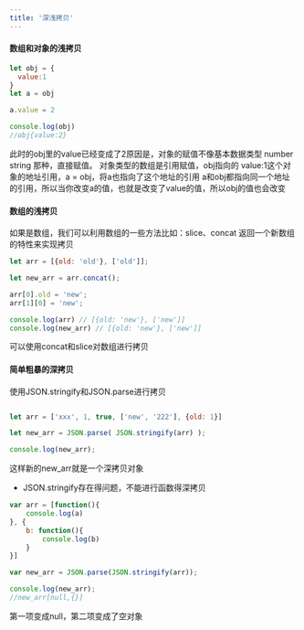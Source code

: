```yaml
---
title: '深浅拷贝'
---
```


#### 数组和对象的浅拷贝

```javascript
let obj = {
  value:1
}
let a = obj

a.value = 2

console.log(obj)
//obj{value:2}
```

此时的obj里的value已经变成了2原因是，对象的赋值不像基本数据类型 number string 那种，直接赋值。
对象类型的数组是引用赋值，obj指向的 value:1这个对象的地址引用，a = obj，将a也指向了这个地址的引用
a和obj都指向同一个地址的引用，所以当你改变a的值，也就是改变了value的值，所以obj的值也会改变

#### 数组的浅拷贝

如果是数组，我们可以利用数组的一些方法比如：slice、concat 返回一个新数组的特性来实现拷贝

```javascript
let arr = [{old: 'old'}, ['old']];

let new_arr = arr.concat();

arr[0].old = 'new';
arr[1][0] = 'new';

console.log(arr) // [{old: 'new'}, ['new']]
console.log(new_arr) // [{old: 'new'}, ['new']]
```

可以使用concat和slice对数组进行拷贝

#### 简单粗暴的深拷贝

使用JSON.stringify和JSON.parse进行拷贝

```javascript

let arr = ['xxx', 1, true, ['new', '222'], {old: 1}]

let new_arr = JSON.parse( JSON.stringify(arr) );

console.log(new_arr);
```

这样新的new_arr就是一个深拷贝对象

* JSON.stringify存在得问题，不能进行函数得深拷贝

```javascript
var arr = [function(){
    console.log(a)
}, {
    b: function(){
        console.log(b)
    }
}]

var new_arr = JSON.parse(JSON.stringify(arr));

console.log(new_arr);
//new_arr[null,{}]
```

第一项变成null，第二项变成了空对象
